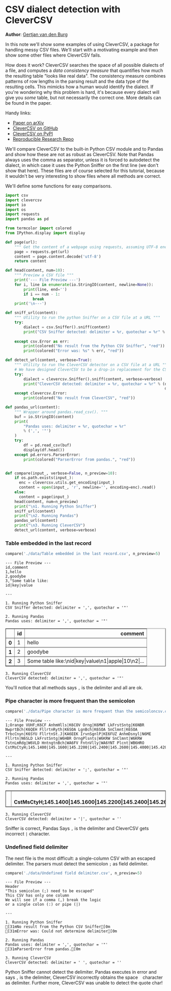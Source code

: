 # CSV dialect detection with CleverCSV

**Author**: [Gertjan van den Burg](https://gertjan.dev)

In this note we'll show some examples of using CleverCSV, a package for 
handling messy CSV files. We'll start with a motivating example and then show 
some other files where CleverCSV fails.

How does it work? CleverCSV searches the space of all possible dialects of a 
file, and computes a *data consistency measure* that quantifies how much the 
resulting table "looks like real data". The consistency measure combines 
patterns of row lengths in the parsing result and the data type of the 
resulting cells.  This mimicks how a human would identify the dialect. If 
you're wondering why this problem is hard, it's because every dialect will 
give you *some* table, but not necessarily the correct one. More details can 
be found in the paper.

Handy links:

 - [Paper on arXiv](https://arxiv.org/abs/1811.11242)
 - [CleverCSV on GitHub](https://github.com/alan-turing-institute/CleverCSV)
 - [CleverCSV on PyPI](https://pypi.org/project/clevercsv/)
 - [Reproducible Research Repo](https://github.com/alan-turing-institute/CSV_Wrangling/)




We'll compare CleverCSV to the built-in Python CSV module and to Pandas and 
show how these are not as robust as CleverCSV. Note that Pandas always uses 
the comma as separator, unless it is forced to autodetect the dialect, in 
which case it uses the Python Sniffer on the first line (we don't show that 
here).  These files are of course selected for this tutorial, because it 
wouldn't be very interesting to show files where all methods are correct.

We'll define some functions for easy comparisons.




```python
import csv
import clevercsv
import io
import os
import requests
import pandas as pd

from termcolor import colored
from IPython.display import display

def page(url):
    """ Get the content of a webpage using requests, assuming UTF-8 encoding """
    page = requests.get(url)
    content = page.content.decode('utf-8')
    return content

def head(content, num=10):
    """ Preview a CSV file """
    print('--- File Preview ---')
    for i, line in enumerate(io.StringIO(content, newline=None)):
        print(line, end='')
        if i == num - 1:
            break
    print('\n---')

def sniff_url(content):
    """ Utility to run the python Sniffer on a CSV file at a URL """
    try:
        dialect = csv.Sniffer().sniff(content)
        print("CSV Sniffer detected: delimiter = %r, quotechar = %r" % (dialect.delimiter,
                                                                        dialect.quotechar))
    except csv.Error as err:
        print(colored("No result from the Python CSV Sniffer", "red"))
        print(colored("Error was: %s" % err, "red"))

def detect_url(content, verbose=True):
    """ Utility to run the CleverCSV detector on a CSV file at a URL """
    # We have designed CleverCSV to be a drop-in replacement for the CSV module
    try:
        dialect = clevercsv.Sniffer().sniff(content, verbose=verbose)
        print("CleverCSV detected: delimiter = %r, quotechar = %r" % (dialect.delimiter, 
                                                                      dialect.quotechar))
    except clevercsv.Error:
        print(colored("No result from CleverCSV", "red"))

def pandas_url(content):
    """ Wrapper around pandas.read_csv(). """
    buf = io.StringIO(content)
    print(
        "Pandas uses: delimiter = %r, quotechar = %r"
        % (',', '"')
    )
    try:
        df = pd.read_csv(buf)
        display(df.head())
    except pd.errors.ParserError:
        print(colored("ParserError from pandas.", "red"))


def compare(input_, verbose=False, n_preview=10):
    if os.path.exists(input_):
      enc = clevercsv.utils.get_encoding(input_)
      content = open(input_, 'r', newline='', encoding=enc).read()
    else:
      content = page(input_)
    head(content, num=n_preview)
    print("\n1. Running Python Sniffer")
    sniff_url(content)
    print("\n2. Running Pandas")
    pandas_url(content)
    print("\n3. Running CleverCSV")
    detect_url(content, verbose=verbose)
```


### Table embedded in the last record




```python
compare('./data/Table embedded in the last record.csv', n_preview=5)
```

    --- File Preview ---
    id,comment
    1,hello
    2,goodybe
    3,"Some table like:
    id|key|value
    
    ---
    
    1. Running Python Sniffer
    CSV Sniffer detected: delimiter = ',', quotechar = '"'
    
    2. Running Pandas
    Pandas uses: delimiter = ',', quotechar = '"'



<div>
<table border="1" class="dataframe">
  <thead>
    <tr style="text-align: right;">
      <th></th>
      <th>id</th>
      <th>comment</th>
    </tr>
  </thead>
  <tbody>
    <tr>
      <th>0</th>
      <td>1</td>
      <td>hello</td>
    </tr>
    <tr>
      <th>1</th>
      <td>2</td>
      <td>goodybe</td>
    </tr>
    <tr>
      <th>2</th>
      <td>3</td>
      <td>Some table like:\nid|key|value\n1|apple|10\n2|...</td>
    </tr>
  </tbody>
</table>
</div>


    
    3. Running CleverCSV
    CleverCSV detected: delimiter = ',', quotechar = '"'



You'll notice that all methods says ``,`` is the delimiter and all are ok.

### Pipe character is more frequent than the semicolon




```python
compare('./data/Pipe character is more frequent than the semicoloncsv.csv', n_preview=5)
```

    --- File Preview ---
    1;Orange VUHF;K6CF AnhmHlls|K6COV Orng|K6MWT LkFrstSntg|K6NBR NwprtBch|K6QEH FllrtnRyth|K6SOA LgnBch|K6SOA SnClmnt|K6SOA TrbcCnyn|K6SYU FllrtnSt.J|KA6EEK IrvnSgnlP|KE6FUZ AnhmDsnyl|N6ME Fllrtn|N6SLD LkFrstSntg|W6HBR OrngPlsnts|W6KRW SnClmnt|W6KRW TstnLmRdg|W6VLD HntngtnBch|WA6FV FntnVlly|WA6YNT Plcnt|WB6HRO CstMsCtyH;145.1400|145.1600|145.2200|145.2400|145.2600|145.4000|145.4200|146.0250|146.2650|146.7900|146.8950|146.8950|146.9400|146.9700|147.0600|147.4350|147.4650|147.6450|147.8550|147.9150;144.5400|144.5600|144.6200|144.6400|144.6600|144.8000|144.8200|146.6250|146.8650|146.1900|146.2950|146.2950|146.3400|146.3700|147.6600|146.4000|146.5050|147.0450|147.2550|147.3150;OFF;OFF;OFF;;;OFF;;;Selected;0.5;0.5;0.1;0.1
    
    ---
    
    1. Running Python Sniffer
    CSV Sniffer detected: delimiter = ';', quotechar = '"'
    
    2. Running Pandas
    Pandas uses: delimiter = ',', quotechar = '"'



<div>
<table border="1" class="dataframe">
  <thead>
    <tr style="text-align: right;">
      <th></th>
      <th>1;Orange VUHF;K6CF AnhmHlls|K6COV Orng|K6MWT LkFrstSntg|K6NBR NwprtBch|K6QEH FllrtnRyth|K6SOA LgnBch|K6SOA SnClmnt|K6SOA TrbcCnyn|K6SYU FllrtnSt.J|KA6EEK IrvnSgnlP|KE6FUZ AnhmDsnyl|N6ME Fllrtn|N6SLD LkFrstSntg|W6HBR OrngPlsnts|W6KRW SnClmnt|W6KRW TstnLmRdg|W6VLD HntngtnBch|WA6FV FntnVlly|WA6YNT Plcnt|WB6HRO CstMsCtyH;145.1400|145.1600|145.2200|145.2400|145.2600|145.4000|145.4200|146.0250|146.2650|146.7900|146.8950|146.8950|146.9400|146.9700|147.0600|147.4350|147.4650|147.6450|147.8550|147.9150;144.5400|144.5600|144.6200|144.6400|144.6600|144.8000|144.8200|146.6250|146.8650|146.1900|146.2950|146.2950|146.3400|146.3700|147.6600|146.4000|146.5050|147.0450|147.2550|147.3150;OFF;OFF;OFF;;;OFF;;;Selected;0.5;0.5;0.1;0.1</th>
    </tr>
  </thead>
  <tbody>
  </tbody>
</table>
</div>


    
    3. Running CleverCSV
    CleverCSV detected: delimiter = '|', quotechar = ''



Sniffer is correct, Pandas Says ``,`` is the delimiter and CleverCSV gets incorrect ``|`` character.




### Undefined field delimiter

The next file is the most difficult: a single-column CSV with an escaped delimiter. The parsers 
must detect the semicolon ``;`` as field delimiter.




```python
compare('./data/Undefined field delimiter.csv', n_preview=5)
```

    --- File Preview ---
    Header
    "This semicolon (;) need to be escaped"
    This CSV has only one column
    We will see if a comma (,) break the logic
    or a single colon (:) or pipe (|)
    
    ---
    
    1. Running Python Sniffer
    [31mNo result from the Python CSV Sniffer[0m
    [31mError was: Could not determine delimiter[0m
    
    2. Running Pandas
    Pandas uses: delimiter = ',', quotechar = '"'
    [31mParserError from pandas.[0m
    
    3. Running CleverCSV
    CleverCSV detected: delimiter = ' ', quotechar = ''



Python Sniffer cannot detect the delimiter. Pandas executes in error and says ``,`` is the delimiter, CleverCSV 
incorrectly obtains the space `` `` character as delimiter. Further more, CleverCSV was unable to detect the quote char!
